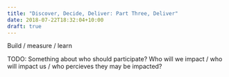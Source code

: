 ```yaml
---
title: "Discover, Decide, Deliver: Part Three, Deliver"
date: 2018-07-22T18:32:04+10:00
draft: true
---
```


Build / measure / learn

TODO: Something about who should participate? Who will we impact / who will impact us / who percieves they may be impacted?